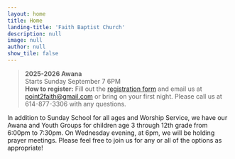 ```yaml
---
layout: home
title: Home
landing-title: 'Faith Baptist Church'
description: null
image: null
author: null
show_tile: false
---
```


> **2025-2026 Awana**  
> Starts Sunday September 7 6PM  
> **How to register:** Fill out the [registration form](https://docs.google.com/document/d/1LKM-l6k6NWoaYkNDOXMcR5OMqjQ_RttR/edit?usp=sharing&ouid=110841099034842413592&rtpof=true&sd=true) and email us at point2faith@gmail.com or bring on your first night.  Please call us at 614-877-3306 with any questions. 


In addition to Sunday School for all ages and Worship Service, we have our Awana and Youth Groups for children age 3 through 12th grade from 6:00pm to 7:30pm.  On Wednesday evening, at 6pm, we will be holding prayer meetings.  Please feel free to join us for any or all of the options as appropriate!
